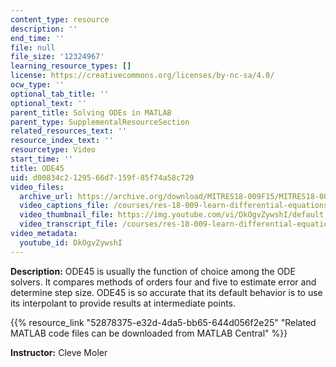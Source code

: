 ```yaml
---
content_type: resource
description: ''
end_time: ''
file: null
file_size: '12324967'
learning_resource_types: []
license: https://creativecommons.org/licenses/by-nc-sa/4.0/
ocw_type: ''
optional_tab_title: ''
optional_text: ''
parent_title: Solving ODEs in MATLAB
parent_type: SupplementalResourceSection
related_resources_text: ''
resource_index_text: ''
resourcetype: Video
start_time: ''
title: ODE45
uid: d00834c2-1295-66d7-159f-85f74a58c729
video_files:
  archive_url: https://archive.org/download/MITRES18-009F15/MITRES18-009F15_odes_06_300k.mp4
  video_captions_file: /courses/res-18-009-learn-differential-equations-up-close-with-gilbert-strang-and-cleve-moler-fall-2015/8bbc7b5d270e5a64bee878f7f1f7e3b0_DkOgvZywshI.vtt
  video_thumbnail_file: https://img.youtube.com/vi/DkOgvZywshI/default.jpg
  video_transcript_file: /courses/res-18-009-learn-differential-equations-up-close-with-gilbert-strang-and-cleve-moler-fall-2015/335a2374521a9bcee64d8d6c8f27abc6_DkOgvZywshI.pdf
video_metadata:
  youtube_id: DkOgvZywshI
---
```


**Description:** ODE45 is usually the function of choice among the ODE solvers. It compares methods of orders four and five to estimate error and determine step size. ODE45 is so accurate that its default behavior is to use its interpolant to provide results at intermediate points.

{{% resource_link "52878375-e32d-4da5-bb65-644d056f2e25" "Related MATLAB code files can be downloaded from MATLAB Central" %}}

**Instructor:** Cleve Moler


